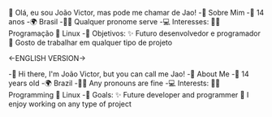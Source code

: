 👋 Olá, eu sou João Victor, mas pode me chamar de Jao!
-👦 Sobre Mim
-🎂 14 anos
-🌍 Brasil
-🏳️‍🌈 Qualquer pronome serve
-💻 Interesses:
👨‍💻 Programação
🐧 Linux
-🚀 Objetivos:
✨ Futuro desenvolvedor e programador
💼 Gosto de trabalhar em qualquer tipo de projeto

<-ENGLISH VERSION->

-👋 Hi there, I'm João Victor, but you can call me Jao!
-👦 About Me
-🎂 14 years old
-🌍 Brazil
-🏳️‍🌈 Any pronouns are fine
-💻 Interests:
👨‍💻 Programming
🐧 Linux
-🚀 Goals:
✨ Future developer and programmer
💼 I enjoy working on any type of project
<!---
JaoQuebraCodigos/JaoQuebraCodigos is a ✨ special ✨ repository because its `README.md` (this file) appears on your GitHub profile.
You can click the Preview link to take a look at your changes.
--->
